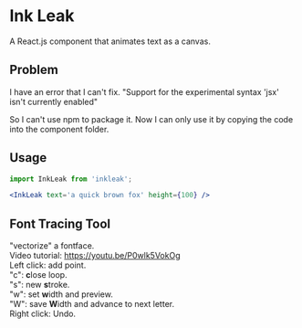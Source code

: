# Ink Leak
A React.js component that animates text as a canvas.  

## Problem
I have an error that I can't fix. "Support for the experimental syntax 'jsx' isn't currently enabled"  

So I can't use npm to package it. Now I can only use it by copying the code into the component folder.  

## Usage
```jsx
import InkLeak from 'inkleak';

<InkLeak text='a quick brown fox' height={100} />
```

## Font Tracing Tool
"vectorize" a fontface.  
Video tutorial: https://youtu.be/P0wlk5VokOg  
Left click: add point.  
"c": **c**lose loop.  
"s": new **s**troke.  
"w": set **w**idth and preview.  
"W": save **W**idth and advance to next letter.  
Right click: Undo.  
